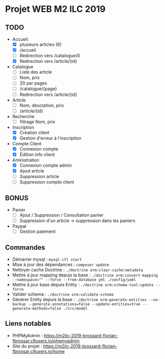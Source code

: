# Projet WEB M2 ILC 2019

## TODO

- Accueil:
    - [x] plusieurs articles (6)
    - [x] /accueil
    - [ ] Redirection vers /catalogue/0
    - [x] Redirection vers /article/{id}
- Catalogue
    - [ ] Liste des article
    - [ ] Nom, prix
    - [ ] 20 par pages
    - [ ] /catalogue/{page}
    - [ ] Redirection vers /article/{id}
- Article
    - [ ] Nom, descrption, prix
    - [ ] /article/{id}
- Recherche
    - [ ] filtrage Nom, prix
- Inscription
    - [x] Création client
    - [x] Gestion d'erreur à l'inscription
- Compte Client
    - [x] Connexion compte
    - [x] Édition info client
- Aministration
    - [x] Connexion compte admin
    - [x] Ajout article
    - [ ] Suppression article
    - [ ] Suppression compte client

## BONUS
- Panier
    - [ ] Ajout / Suppression / Consultation panier
    - [ ] Suppression d'un article -> suppression dans les paniers
- Paypal
    - [ ] Gestion paiement

## Commandes
 - Démarrer mysql : `mysql-ctl start`
 - Mise à jour des dépendances : `composer update`
 - Nettoyer cache Doctrine : `./doctrine orm:clear-cache:metadata`
 - Mettre à jour mapping depuis la base : `./doctrine orm:convert-mapping --namespace="" --force --from-database yml ./config/yaml`
 - Mettre à jour base depuis Entity : `./doctrine orm:schema-tool:update --force`
 - Valider schema : `./doctrine orm:validate-schema`
 - Générer Entity depuis la base : `./doctrine orm:generate-entities --no-backup --generate-annotations=false --update-entities=true --generate-methods=false ./src/model`

## Liens notables
 - PHPMyAdmin : https://m2ilc-2019-brossard-florian-fbrossar.c9users.io/phpmyadmin
 - Site du projet : https://m2ilc-2019-brossard-florian-fbrossar.c9users.io/home